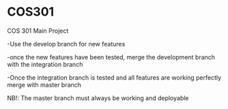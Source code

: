 COS301
======

COS 301 Main Project

-Use the develop branch for new features

-once the new features have been tested, merge the development branch with the integration branch

-Once the integration branch is tested and all features are working perfectly merge with master branch

NB!: The master branch must always be working and deployable 
